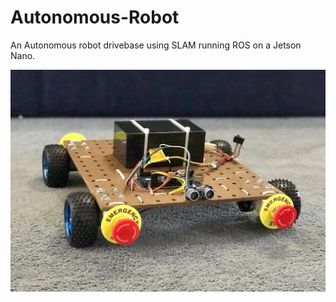 # Autonomous-Robot
An Autonomous robot drivebase using SLAM running ROS on a Jetson Nano. 

![Alt text](images/RobotFront.jpg?raw=true "Robot")
